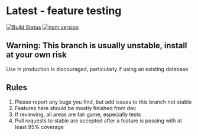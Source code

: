 # Latest - feature testing
[![Build Status](https://travis-ci.org/pl4nty/quora.js.svg?branch=latest)](https://travis-ci.org/pl4nty/quora.js) [![npm version](https://badge.fury.io/js/quorajs.svg)](https://badge.fury.io/js/quorajs)

## Warning: This branch is usually unstable, install at your own risk
Use in production is discouraged, particularly if using an existing database

## Rules
1. Please report any bugs you find, but add issues to this branch not stable
2. Features here should be mostly finished from dev
3. If reviewing, all areas are fair game, especially tests
3. Pull requests to stable are accepted after a feature is passing with at least 95% coverage
